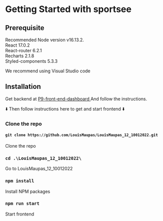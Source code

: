 # Getting Started with sportsee

## Prerequisite

Recommended Node version v16.13.2.\
React 17.0.2 \
React-router 6.2.1 \
Recharts 2.1.8 \
Styled-components 5.3.3

We recommend using Visual Studio code

## Installation

Get backend at <a href="https://github.com/OpenClassrooms-Student-Center/P9-front-end-dashboard">P9-front-end-dashboard </a>
And follow the instructions.

:arrow_down: Then follow instructions here to get and start frontend :arrow_down:

### Clone the repo

#### `git clone https://github.com/LouisMaupas/LouisMaupas_12_10012022.git`

Clone the repo

### `cd .\LouisMaupas_12_10012022\`

Go to LouisMaupas_12_10012022 

### `npm install`

Install NPM packages

### `npm run start`

Start frontend 

